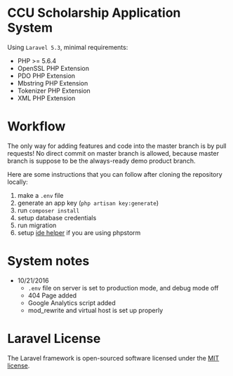 # CCU Scholarship Application System

Using `Laravel 5.3`, minimal requirements:

* PHP >= 5.6.4
* OpenSSL PHP Extension
* PDO PHP Extension
* Mbstring PHP Extension
* Tokenizer PHP Extension
* XML PHP Extension

# Workflow

The only way for adding features and code into the master branch is by pull requests! No direct commit on master branch is allowed, because master branch is suppose to be the always-ready demo product branch.

Here are some instructions that you can follow after cloning the repository locally:
1. make a `.env` file
2. generate an app key (`php artisan key:generate`)
3. run `composer install`
4. setup database credentials
5. run migration
6. setup [ide helper](https://github.com/barryvdh/laravel-ide-helper) if you are using phpstorm

# System notes

* 10/21/2016
    * `.env` file on server is set to production mode, and debug mode off
    * 404 Page added
    * Google Analytics script added
    * mod_rewrite and virtual host is set up properly

# Laravel License

The Laravel framework is open-sourced software licensed under the [MIT license](http://opensource.org/licenses/MIT).
